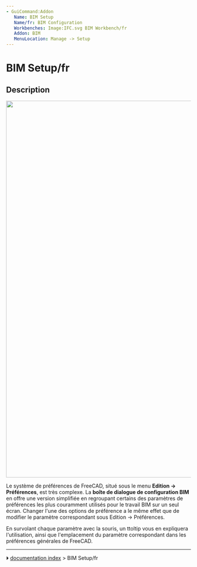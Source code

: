 ```yaml
---
- GuiCommand:Addon
   Name: BIM Setup
   Name/fr: BIM Configuration
   Workbenches: Image:IFC.svg BIM Workbench/fr
   Addon: BIM
   MenuLocation: Manage -> Setup
---
```


# BIM Setup/fr

## Description

<img alt="" src=images/BIM_setup_screenshot.png  style="width:1024px;">

Le système de préférences de FreeCAD, situé sous le menu **Edition -\> Préférences**, est très complexe. La **boîte de dialogue de configuration BIM** en offre une version simplifiée en regroupant certains des paramètres de préférences les plus couramment utilisés pour le travail BIM sur un seul écran. Changer l\'une des options de préférence a le même effet que de modifier le paramètre correspondant sous Edition -\> Préférences.

En survolant chaque paramètre avec la souris, un ttoltip vous en expliquera l'utilisation, ainsi que l'emplacement du paramètre correspondant dans les préférences générales de FreeCAD.



---
⏵ [documentation index](../README.md) > BIM Setup/fr
